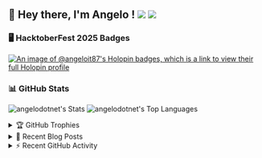 ## 👋 Hey there, I'm Angelo ! ![](https://img.shields.io/badge/Intel-Core_i5_12th-0071C5?style=for-the-badge&logo=intel&logoColor=white) <a href="https://www.buymeacoffee.com/angelodotnet" target="_blank"><img src="https://img.shields.io/badge/Buy%20Me%20A%20Coffee-FFDD00.svg?style=for-the-badge&logo=Buy-Me-A-Coffee&logoColor=black"></a>

### 🖥️ HacktoberFest 2025 Badges
[![An image of @angeloit87's Holopin badges, which is a link to view their full Holopin profile](https://holopin.me/angeloit87)](https://holopin.io/@angeloit87)

### 📊 GitHub Stats

![angelodotnet's Stats](https://github-readme-stats.vercel.app/api?username=angelodotnet&theme=vue-dark&show_icons=true&hide_border=true&count_private=true)
![angelodotnet's Top Languages](https://github-readme-stats.vercel.app/api/top-langs/?username=angelodotnet&theme=vue-dark&show_icons=true&hide_border=true&layout=compact)

<!--
![angelodotnet's Streak](https://github-readme-streak-stats.herokuapp.com/?user=angelodotnet&theme=vue-dark&hide_border=true)

![](https://github-readme-stats.vercel.app/api?username=angelodotnet&theme=dracula&show_icons=true&hide_border=true&count_private=true)

![](http://github-profile-summary-cards.vercel.app/api/cards/profile-details?username=angelodotnet&theme=default)
![](http://github-profile-summary-cards.vercel.app/api/cards/repos-per-language?username=angelodotnet&theme=default)
![](http://github-profile-summary-cards.vercel.app/api/cards/most-commit-language?username=angelodotnet&theme=default)

![](http://github-profile-summary-cards.vercel.app/api/cards/stats?username=angelodotnet&theme=default)
![](http://github-profile-summary-cards.vercel.app/api/cards/productive-time?username=angelodotnet&theme=default&utcOffset=2)
-->

<details>
  <summary>🏆 GitHub Trophies</summary>
<img src="https://github-profile-trophy.vercel.app/?username=AngeloDotNet&no-frame=false&no-bg=false&margin-w=4&row=1" />
</details>

<details>
  <summary>📝 Recent Blog Posts</summary>
  
<!-- BLOG-POST-LIST:START -->
- [How to easily integrate and extend authentication in ASP.NET Core projects, using ASP.NET Core Identity](https://dev.to/angelodotnet/how-to-easily-integrate-and-extend-authentication-in-aspnet-core-projects-using-aspnet-core-130p)
- [How can dynamically add separate API endpoints](https://dev.to/angelodotnet/how-can-dynamically-add-separate-api-endpoints-4h56)
- [How to connect two microservices with RabbitMQ and Rebus](https://dev.to/angelodotnet/how-to-connect-two-microservices-with-rabbitmq-and-rebus-278)
- [How to manage users, roles, and claims, using jwt token and asp.net core identity](https://dev.to/angelodotnet/how-to-manage-roles-permissions-and-more-using-jwt-token-and-aspnet-core-identity-11k0)
- [How to use SignalR in a Blazor WebAssembly and Web API project](https://dev.to/angelodotnet/how-to-use-signalr-in-a-blazor-webassembly-and-web-api-project-27cp)
<!-- BLOG-POST-LIST:END -->

</details>

<details>
  <summary>⚡ Recent GitHub Activity</summary>
  
<!--START_SECTION:activity-->
1. 🎉 Merged PR [#128](https://github.com/AngeloDotNet/MinimalApi.Identity/pull/128) in [AngeloDotNet/MinimalApi.Identity](https://github.com/AngeloDotNet/MinimalApi.Identity)
2. 🎉 Merged PR [#127](https://github.com/AngeloDotNet/MinimalApi.Identity/pull/127) in [AngeloDotNet/MinimalApi.Identity](https://github.com/AngeloDotNet/MinimalApi.Identity)
3. 💪 Opened PR [#128](https://github.com/AngeloDotNet/MinimalApi.Identity/pull/128) in [AngeloDotNet/MinimalApi.Identity](https://github.com/AngeloDotNet/MinimalApi.Identity)
4. 🎉 Merged PR [#126](https://github.com/AngeloDotNet/MinimalApi.Identity/pull/126) in [AngeloDotNet/MinimalApi.Identity](https://github.com/AngeloDotNet/MinimalApi.Identity)
5. 💪 Opened PR [#126](https://github.com/AngeloDotNet/MinimalApi.Identity/pull/126) in [AngeloDotNet/MinimalApi.Identity](https://github.com/AngeloDotNet/MinimalApi.Identity)
<!--END_SECTION:activity-->

</details>
